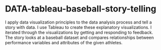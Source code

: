 # DATA-tableau-baseball-story-telling
I apply data visualization principles to the data analysis process and tell a story with data.  I use Tableau to create these explanatory visualizations.  I iterated through the visualizations by getting and responding to feedback.  The story looks at a baseball dataset and compares relationships between performance variables and attributes of the given athletes.
